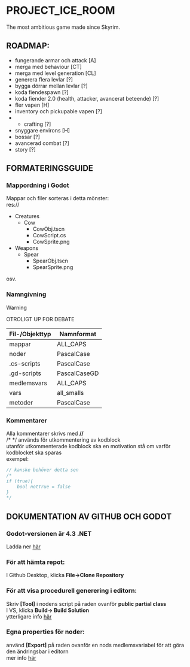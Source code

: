 # PROJECT_ICE_ROOM
The most ambitious game made since Skyrim.

## ROADMAP:

- fungerande armar och attack [A]
- merga med behaviour [CT]
- merga med level generation [CL]
- generera flera levlar [?]
- bygga dörrar mellan levlar [?]
- koda fiendespawn [?]
- koda fiender 2.0 (health, attacker, avancerat beteende) [?]
- fler vapen [H]
- inventory och pickupable vapen [?]
- - crafting [?]
- snyggare environs [H]
- bossar [?]
- avancerad combat [?]
- story [?]














## FORMATERINGSGUIDE
### Mappordning i Godot
Mappar och filer sorteras i detta mönster:<br/>
res://
  - Creatures
	- Cow
	  - CowObj.tscn
	  - CowScript.cs
	  - CowSprite.png
  - Weapons
	- Spear
	  - SpearObj.tscn
	  - SpearSprite.png
	
osv.

### Namngivning
> [!WARNING]
> OTROLIGT UP FOR DEBATE

| Fil-/Objekttyp| Namnformat     |
| ------------- | -------------- |
| mappar        | ALL_CAPS       |
| noder         | PascalCase     |
| .cs-scripts   | PascalCase     |
| .gd-scripts   | PascalCaseGD   |
| medlemsvars   | ALL_CAPS       |
| vars          | all_smalls     |
| metoder       | PascalCase     |


### Kommentarer

Alla kommentarer skrivs med **//**<br/>
/* */ används för utkommentering av kodblock<br/>
utanför utkommenterade kodblock ska en motivation stå om varför kodblocket ska sparas<br/>
exempel:<br/>
```c#
// kanske behöver detta sen
/*
if (true){
	bool notTrue = false
}
*/
```




## DOKUMENTATION AV GITHUB OCH GODOT
### Godot-versionen är 4.3 .NET<br/>
Ladda ner [här](https://godotengine.org/releases/4.3/)

### För att hämta repot:<br/>
I Github Desktop, klicka **File->Clone Repository**

### För att visa procedurell generering i editorn:<br/>
Skriv **[Tool]** i nodens script på raden ovanför **public partial class**<br/>
I VS, klicka **Build-> Build Solution**<br/>
ytterligare info [här](https://docs.godotengine.org/en/stable/tutorials/plugins/running_code_in_the_editor.html)

### Egna properties för noder:<br/>
använd **[Export]** på raden ovanför en nods medlemsvariabel för att göra den ändringsbar i editorn<br/>
mer info [här](https://docs.godotengine.org/en/stable/tutorials/scripting/c_sharp/c_sharp_exports.html)
  
<!--För att styla README-filen kolla här, https://docs.github.com/en/get-started/writing-on-github/getting-started-with-writing-and-formatting-on-github/basic-writing-and-formatting-syntax -->
